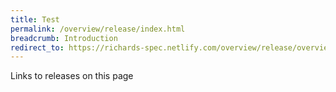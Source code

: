 ```yaml
---
title: Test
permalink: /overview/release/index.html
breadcrumb: Introduction
redirect_to: https://richards-spec.netlify.com/overview/release/overview_release_notes_0_5_1.html
---
```


Links to releases on this page